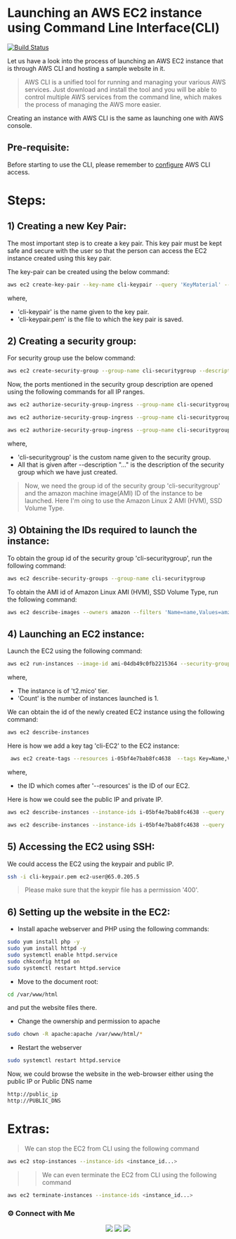 # Launching an AWS EC2 instance using Command Line Interface(CLI)

[![Build Status](https://travis-ci.org/joemccann/dillinger.svg?branch=master)]()

Let us have a look into the process of launching an AWS EC2 instance that is through AWS CLI and hosting a sample website in it.   
  
> AWS CLI is a unified tool for running and managing your various AWS services. Just download and install the tool and you will be able to control multiple AWS services from the command line, which makes the process of managing the AWS more easier.

Creating an instance with AWS CLI is the same as launching one with AWS console.


## Pre-requisite: 

Before starting to use the CLI, please remember to [configure](https://github.com/anandg1/aws-cli-configuration) AWS CLI access.


# Steps:


## 1) Creating a new Key Pair:

The most important step is to create a key pair. This key pair must be kept safe and secure with the user so that the person can access the EC2 instance created using this key pair.

The key-pair can be created using the below command:

```sh
aws ec2 create-key-pair --key-name cli-keypair --query 'KeyMaterial' --output text > cli-keypair.pem
```
where,
- 'cli-keypair' is the name given to the key pair.
- 'cli-keypair.pem' is the file to which the key pair is saved.


## 2)  Creating a security group:

For security group use the below command:
```sh
aws ec2 create-security-group --group-name cli-securitygroup --description "Security group with ports 22,80,443 open from all ips"
```

Now, the ports mentioned in the security group description are opened using the following commands for all IP ranges.

```sh
aws ec2 authorize-security-group-ingress --group-name cli-securitygroup --protocol tcp --port 22 --cidr 0.0.0.0/0

aws ec2 authorize-security-group-ingress --group-name cli-securitygroup --protocol tcp --port 80 --cidr 0.0.0.0/0

aws ec2 authorize-security-group-ingress --group-name cli-securitygroup --protocol tcp --port 443 --cidr 0.0.0.0/0
```

where,
- 'cli-securitygroup' is the custom name given to the security group.
- All that is given after --description "..." is the description of the security group which we have just created.

>Now, we need the group id of the security group 'cli-securitygroup' and the amazon machine image(AMI) ID of the instance to be launched. Here I'm oing to use the Amazon Linux 2 AMI (HVM), SSD Volume Type.


## 3)  Obtaining the IDs required to launch the instance:

To obtain the group id of the security group 'cli-securitygroup', run the following command:
```sh
aws ec2 describe-security-groups --group-name cli-securitygroup
```
To obtain the AMI id of Amazon Linux AMI (HVM), SSD Volume Type, run the following command:
```sh
aws ec2 describe-images --owners amazon --filters 'Name=name,Values=amzn2-ami-hvm-2.0.????????-x86_64-gp2' 'Name=state,Values=available' --output json
```


## 4) Launching an EC2 instance:

Launch the EC2 using the following command:
```sh
aws ec2 run-instances --image-id ami-04db49c0fb2215364 --security-group-ids sg-0a64705e709eaccc0 cli-securitygroup --count 1 --instance-type t2.micro --key-name cli-keypair
```
where,
- The instance is of 't2.mico' tier.
- 'Count' is the number of instances launched is 1.

We can obtain the id of the newly created EC2 instance using the following command:
```sh
aws ec2 describe-instances
```
Here is how we add a key tag 'cli-EC2' to the EC2 instance:
```sh
 aws ec2 create-tags --resources i-05bf4e7bab8fc4638  --tags Key=Name,Value=cli-EC2
```
where, 
- the ID which comes after '--resources' is the ID of our EC2.

Here is how we could see the public IP and private IP.

```sh
aws ec2 describe-instances --instance-ids i-05bf4e7bab8fc4638 --query 'Reservations[0].Instances[0].PublicIpAddress'  
```
```sh
aws ec2 describe-instances --instance-ids i-05bf4e7bab8fc4638 --query 'Reservations[0].Instances[0].PrivateIpAddress'
```


## 5) Accessing the EC2 using SSH:

We could access the EC2 using the keypair and public IP.
```sh
ssh -i cli-keypair.pem ec2-user@65.0.205.5
```
> Please make sure that the keypir file has a permission '400'.


## 6) Setting up the website in the EC2:

- Install apache webserver and PHP using the following commands:
```sh
sudo yum install php -y
sudo yum install httpd -y
sudo systemctl enable httpd.service
sudo chkconfig httpd on
sudo systemctl restart httpd.service
```
- Move to the document root:
```sh
cd /var/www/html
```
and put the website files there.

- Change the ownership and permission to apache

```sh
sudo chown -R apache:apache /var/www/html/*
```

- Restart the webserver
```sh
sudo systemctl restart httpd.service
```

Now, we could browse the website in the web-browser either using the public IP or Public DNS name
```sh
http://public_ip
http://PUBLIC_DNS
```


# Extras:


> We can stop the EC2 from CLI using the following command
```sh
aws ec2 stop-instances --instance-ids <instance_id...>
```
> > We can even terminate the EC2 from CLI using the following command
```sh
aws ec2 terminate-instances --instance-ids <instance_id...>
````
### ⚙️ Connect with Me 

<p align="center">
<a href="mailto:jomyambattil@gmail.com"><img src="https://img.shields.io/badge/Gmail-D14836?style=for-the-badge&logo=gmail&logoColor=white"/></a>
<a href="https://www.linkedin.com/in/jomygeorge11"><img src="https://img.shields.io/badge/LinkedIn-0077B5?style=for-the-badge&logo=linkedin&logoColor=white"/></a> 
<a href="https://www.instagram.com/therealjomy"><img src="https://img.shields.io/badge/Instagram-E4405F?style=for-the-badge&logo=instagram&logoColor=white"/></a><br />

